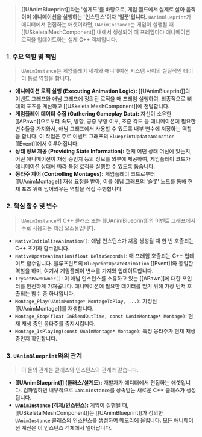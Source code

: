 
> **[[UAnimBlueprint]]라는 '설계도'를 바탕으로, 게임 월드에서 실제로 살아 움직이며 애니메이션을 실행하는 '인스턴스'이자 '일꾼'입니다.** `UAnimBlueprint`가 에디터에서 편집하는 애셋이라면, `UAnimInstance`는 게임이 실행될 때 [[USkeletalMeshComponent]] 내에서 생성되어 매 프레임마다 애니메이션 로직을 업데이트하는 실제 C++ 객체입니다.

### **1. 주요 역할 및 책임**
> `UAnimInstance`는 게임플레이 세계와 애니메이션 시스템 사이의 실질적인 데이터 통로 역할을 합니다.
* **애니메이션 로직 실행 (Executing Animation Logic):**
    [[UAnimBlueprint]]의 이벤트 그래프와 애님 그래프에 정의된 로직을 매 프레임 실행하여, 최종적으로 뼈대의 포즈를 계산하고 [[USkeletalMeshComponent]]에 전달합니다.
* **게임플레이 데이터 수집 (Gathering Gameplay Data):**
    자신이 소유한 [[APawn]]으로부터 속도, 방향, 공중 부양 여부, 조준 각도 등 애니메이션에 필요한 변수들을 가져와서, 애님 그래프에서 사용할 수 있도록 내부 변수에 저장하는 역할을 합니다. 이 작업은 주로 이벤트 그래프의 `BlueprintUpdateAnimation` [[Event]]에서 이루어집니다.
* **상태 정보 제공 (Providing State Information):**
    현재 어떤 상태 머신에 있는지, 어떤 애니메이션이 재생 중인지 등의 정보를 외부에 제공하여, 게임플레이 코드가 애니메이션 상태에 따라 특정 로직을 실행할 수 있도록 돕습니다.
* **몽타주 제어 (Controlling Montages):**
    게임플레이 코드로부터 [[UAnimMontage]] 재생 요청을 받아, 이를 애님 그래프의 '슬롯' 노드를 통해 현재 포즈 위에 덮어씌우는 역할을 직접 수행합니다.

### **2. 핵심 함수 및 변수**
> `UAnimInstance`의 C++ 클래스 또는 [[UAnimBlueprint]]의 이벤트 그래프에서 주로 사용되는 핵심 요소들입니다.
* `NativeInitializeAnimation()`:
    애님 인스턴스가 처음 생성될 때 한 번 호출되는 C++ 초기화 함수입니다.
* `NativeUpdateAnimation(float DeltaSeconds)`:
    매 프레임 호출되는 C++ 업데이트 함수입니다. 블루프린트의 `BlueprintUpdateAnimation` [[Event]]와 동일한 역할을 하며, 여기서 게임플레이 변수를 가져와 업데이트합니다.
* `TryGetPawnOwner()`:
    이 애님 인스턴스를 소유하고 있는 [[APawn]]에 대한 포인터를 안전하게 가져옵니다. 애니메이션에 필요한 데이터를 얻기 위해 가장 먼저 호출되는 함수 중 하나입니다.
* `Montage_Play(UAnimMontage* MontageToPlay, ...)`:
    지정된 [[UAnimMontage]]를 재생합니다.
* `Montage_Stop(float InBlendOutTime, const UAnimMontage* Montage)`:
    현재 재생 중인 몽타주를 중지시킵니다.
* `Montage_IsPlaying(const UAnimMontage* Montage)`:
    특정 몽타주가 현재 재생 중인지 확인합니다.

### **3. `UAnimBlueprint`와의 관계**
> 이 둘의 관계는 클래스와 인스턴스의 관계와 같습니다.
* **[[UAnimBlueprint]] (클래스/설계도):**
    개발자가 에디터에서 편집하는 애셋입니다. 컴파일하면 내부적으로 `UAnimInstance`를 상속받는 새로운 C++ 클래스가 생성됩니다.
* **`UAnimInstance` (객체/인스턴스):**
    게임이 실행될 때, [[USkeletalMeshComponent]]는 [[UAnimBlueprint]]가 정의한 `UAnimInstance` 클래스의 인스턴스를 생성하여 메모리에 올립니다. 모든 애니메이션 계산은 이 인스턴스 객체에서 일어납니다.
